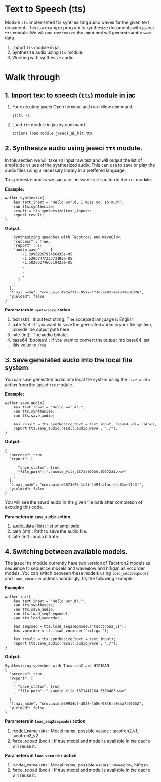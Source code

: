 # Text to Speech (tts)

Module `tts` implemented for synthesizing audio waves for the given text document. This is a example program to synthesize documents with jaseci `tts` module. We will use raw text as the input and will generate audio wav data.

1. Import `tts` module in jac
2. Synthesize audio using `tts` module.
3. Working with synthesize audio.

# **Walk through**

## **1. Import text to speech (`tts`) module in jac**

1. For executing jaseci Open terminal and run follow command.
    ```
    jsctl -m
    ```
2.  Load `tts` module in jac by command
    ```
    actions load module jaseci_ai_kit.tts
    ```
## **2. Synthesize audio using jaseci `tts` module.**

In this section we will take an input raw text and will output the list of amplitude values of the synthesized audio. This can use to save or play the audio files using a necessary library in a preffered language.

To synthesize audios we can use the `synthesize` action in the `tts` module.

**Example:**
```
walker synthesize{
    has text_input = "Hello world, I miss you so much";
    can tts.synthesize;
    result = tts.synthesize(text_input);
    report result;
}
```

**Output:**
```
    Synthesizing speeches with Tacotron2 and WaveGlow.
    "success" : True,
    "report" : [{
    "audio_wave"  :  [
        -1.3996235793456435e-05,
        -1.5296747733373195e-05,
        -1.5828527466510423e-05,
        .
        .
        .
      ]
    }
  ],
  "final_node": "urn:uuid:492ef31c-052e-477d-a003-0e8b436d8d26",
  "yielded": false
}

```
**Parameters in `synthesize` action**

1. text (str) : Input text string. The accepted language is English
2. path (str) : If you want to save the generated audio in your file system, provide the output path here.
3. rate (int) : The audio bitrate.
4. base64 (boolean) : If you want to convert the output into base64, set this value to `True`

## **3. Save generated audio into the local file system.**

You can save generated audio into local file system using the `save_audio` action from the jaseci `tts` module.

**Example:**
```
walker save_audio{
    has text_input = "Hello world!.";
    can tts.synthesize;
    can tts.save_audio;

    has result = tts.synthesize(text = text_input, base64_val= False);
    report tts.save_audio(result.audio_wave , "./");
}
```

**Output:**
```
{
  "success": true,
  "report": [
    {
      "save_status": true,
      "file_path": "./audio_file_1671440039.5007231.wav"
    }
  ],
  "final_node": "urn:uuid:e6073e75-1c25-4494-afac-eac01ee7043f",
  "yielded": false
}
```
You will see the saved audio in the given file path after completion of excuting this code.

**Parameters in `save_audio` action**

1. audio_data (list) : list of amplitude.
2. path (str) : Path to save the audio file.
3. rate (int) : audio bitrate.

## **4. Switching between available models.**

The jaseci tts module currently have two version of Tacotron2 models as sequence to sequence models and waveglow and hifigan as vocorder models. You can switch between these models using `load_seq2seqmodel` and `load_vocorder` actions acordingly. try the following example.

**Example:**
```
walker init{
    has text_input = "Hello world!.";
    can tts.synthesize;
    can tts.save_audio;
    can tts.load_seq2seqmodel;
    can tts.load_vocorder;

    has seq2seq = tts.load_seq2seqmodel("tacotron2_v1");
    has vocorder = tts.load_vocorder("hifigan");

    has result = tts.synthesize(text = text_input);
    report tts.save_audio(result.audio_wave , "./");
}
```

**Output:**
```
Synthesizing speeches with Tacotron2 and HIFIGAN.
{
  "success": true,
  "report": [
    {
      "save_status": true,
      "file_path": "./audio_file_1671441264.5380483.wav"
    }
  ],
  "final_node": "urn:uuid:d0993dcf-d022-4b8e-98f6-a86aa7a05652",
  "yielded": false
}
```

**Parameters in `load_seq2seqmodel` action**

1. model_name (str) : Model name, possible values : tacotron2_v1, tacotron2_v2.
2. force_reload (bool) : If true model and model is available in the cache will reuse it.

**Parameters in `load_vocorder` action**

1. model_name (str) : Model name, possible values : waveglow, hifigan.
2. force_reload (bool) : If true model and model is available in the cache will reuse it.

